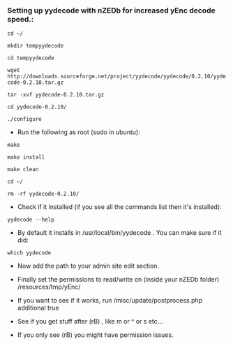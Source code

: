 ### Setting up yydecode with nZEDb for increased yEnc decode speed.:

`cd ~/`

`mkdir tempyydecode`

`cd tempyydecode`

`wget http://downloads.sourceforge.net/project/yydecode/yydecode/0.2.10/yydecode-0.2.10.tar.gz`

`tar -xvf yydecode-0.2.10.tar.gz`

`cd yydecode-0.2.10/`

`./configure`

* Run the following as root (sudo in ubuntu):

`make`

`make install`

`make clean`

`cd ~/`

`rm -rf yydecode-0.2.10/`

* Check if it installed (if you see all the commands list then it's installed):

`yydecode --help`

* By default it installs in /usr/local/bin/yydecode . You can make sure if it did:

`which yydecode`

* Now add the path to your admin site edit section.

* Finally set the permissions to read/write on (inside your nZEDb folder) /resources/tmp/yEnc/

* If you want to see if it works, run /misc/update/postprocess.php additional true

* See if you get stuff after (rB) , like m or ^ or s etc...

* If you only see (rB) you might have permission issues.